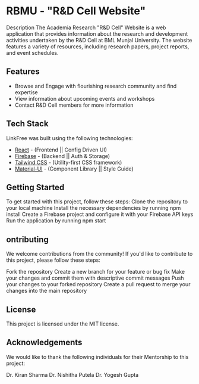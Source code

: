# RBMU - "R&D Cell Website"
Description
The Academia Research "R&D Cell" Website is a web application that provides information about the research and development activities undertaken by the R&D Cell at BML Munjal University. The website features a variety of resources, including research papers, project reports, and event schedules.

## Features
- Browse and Engage with flourishing research community and find expertise
- View information about upcoming events and workshops
- Contact R&D Cell members for more information

## Tech Stack

LinkFree was built using the following technologies:

- [React](https://nextjs.org/) - (Frontend || Config Driven UI)
- [Firebase](https://www.mongodb.com/) - (Backend || Auth & Storage)
- [Tailwind CSS](https://tailwindcss.com/) - (Utility-first CSS framework)
- [Material-UI]() - (Component Library || Style Guide)

## Getting Started
To get started with this project, follow these steps:
Clone the repository to your local machine
Install the necessary dependencies by running npm install
Create a Firebase project and configure it with your Firebase API keys
Run the application by running npm start


## ontributing
We welcome contributions from the community! If you'd like to contribute to this project, please follow these steps:

Fork the repository
Create a new branch for your feature or bug fix
Make your changes and commit them with descriptive commit messages
Push your changes to your forked repository
Create a pull request to merge your changes into the main repository


## License
This project is licensed under the MIT license.

## Acknowledgements
We would like to thank the following individuals for their Mentorship to this project:

Dr. Kiran Sharma 
Dr. Nishitha Putela
Dr. Yogesh Gupta
